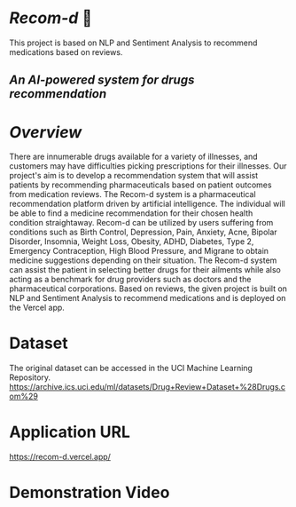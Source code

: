 # *Recom-d* 💊 
This project is based on NLP and Sentiment Analysis to recommend medications based on reviews.

## *An AI-powered system for drugs recommendation*


# *Overview*
There are innumerable drugs available for a variety of illnesses, and customers may have difficulties picking prescriptions for their illnesses. Our project's aim is to develop a recommendation system that will assist patients by recommending pharmaceuticals based on patient outcomes from medication reviews.
The Recom-d system is a pharmaceutical recommendation platform driven by artificial intelligence.
The individual will be able to find a medicine recommendation for their chosen health condition straightaway.
Recom-d can be utilized by users suffering from conditions such as Birth Control, Depression, Pain, Anxiety, Acne, Bipolar Disorder, Insomnia, Weight Loss, Obesity, ADHD, Diabetes, Type 2, Emergency Contraception, High Blood Pressure, and Migrane to obtain medicine suggestions depending on their situation.
The Recom-d system can assist the patient in selecting better drugs for their ailments while also acting as a benchmark for drug providers such as doctors and the pharmaceutical corporations. Based on reviews, the given project is built on NLP and Sentiment Analysis to recommend medications and is deployed on the Vercel app.


# Dataset 
The original dataset can be accessed in the UCI Machine Learning Repository.
https://archive.ics.uci.edu/ml/datasets/Drug+Review+Dataset+%28Drugs.com%29


# Application URL
https://recom-d.vercel.app/


# Demonstration Video 
